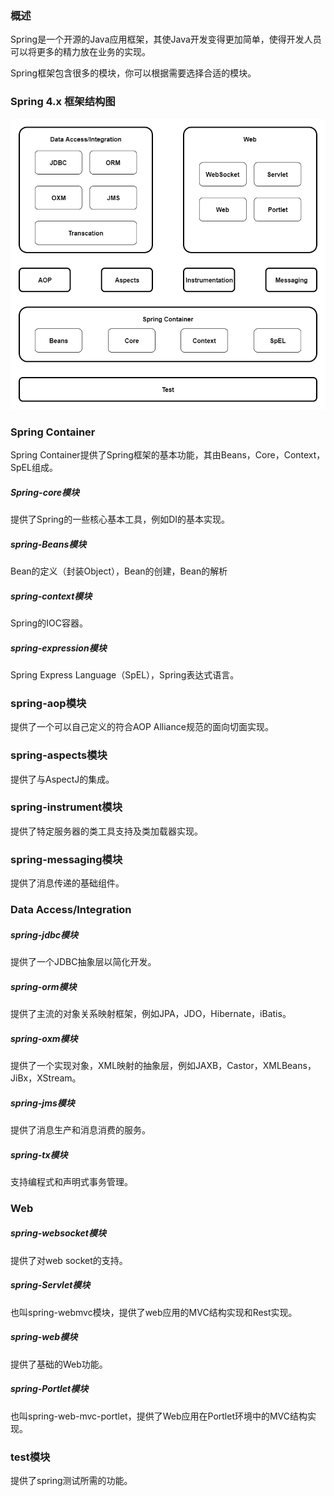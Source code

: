 ### 概述

Spring是一个开源的Java应用框架，其使Java开发变得更加简单，使得开发人员可以将更多的精力放在业务的实现。

Spring框架包含很多的模块，你可以根据需要选择合适的模块。

### Spring 4.x 框架结构图

<img src="/Spring/Spring框架/image/Spring4.x框架结构图.png" alt="Spring4.x框架结构图"/>

### Spring Container

Spring Container提供了Spring框架的基本功能，其由Beans，Core，Context，SpEL组成。

##### Spring-core模块

提供了Spring的一些核心基本工具，例如DI的基本实现。

##### spring-Beans模块

Bean的定义（封装Object），Bean的创建，Bean的解析

##### spring-context模块

Spring的IOC容器。

##### spring-expression模块

Spring Express Language（SpEL），Spring表达式语言。

### spring-aop模块

提供了一个可以自己定义的符合AOP Alliance规范的面向切面实现。

### spring-aspects模块

提供了与AspectJ的集成。

### spring-instrument模块

提供了特定服务器的类工具支持及类加载器实现。

### spring-messaging模块

提供了消息传递的基础组件。

### Data Access/Integration

##### spring-jdbc模块

提供了一个JDBC抽象层以简化开发。

##### spring-orm模块

提供了主流的对象关系映射框架，例如JPA，JDO，Hibernate，iBatis。

##### spring-oxm模块

提供了一个实现对象，XML映射的抽象层，例如JAXB，Castor，XMLBeans，JiBx，XStream。

##### spring-jms模块

提供了消息生产和消息消费的服务。

##### spring-tx模块

支持编程式和声明式事务管理。

### Web

##### spring-websocket模块

提供了对web socket的支持。

##### spring-Servlet模块

也叫spring-webmvc模块，提供了web应用的MVC结构实现和Rest实现。

##### spring-web模块

提供了基础的Web功能。

##### spring-Portlet模块

也叫spring-web-mvc-portlet，提供了Web应用在Portlet环境中的MVC结构实现。

### test模块

提供了spring测试所需的功能。